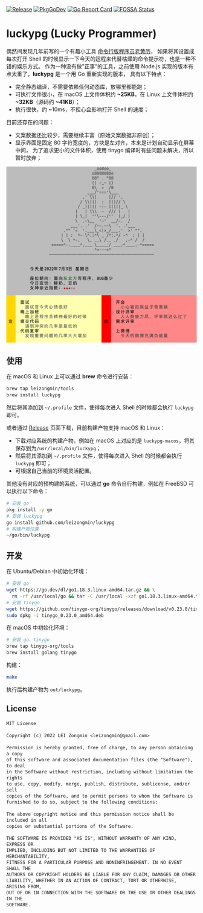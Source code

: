 [![Release](https://github.com/leizongmin/luckypg/actions/workflows/release.yml/badge.svg)](https://github.com/leizongmin/luckypg/actions/workflows/release.yml)
[![PkgGoDev](https://pkg.go.dev/badge/leizongmin/luckypg)](https://pkg.go.dev/leizongmin/luckypg)
[![Go Report Card](https://goreportcard.com/badge/leizongmin/luckypg)](https://goreportcard.com/report/github.com/leizongmin/luckypg)
[![FOSSA Status](https://app.fossa.com/api/projects/git%2Bgithub.com%2Fleizongmin%2Fluckypg.svg?type=shield)](https://app.fossa.com/projects/git%2Bgithub.com%2Fleizongmin%2Fluckypg?ref=badge_shield)

# luckypg (Lucky Programmer)

偶然间发现几年前写的一个有趣小工具 [命令行版程序员老黄历](https://github.com/leizongmin/programmer-calendar)，
如果将其设置成每次打开 Shell 的时候显示一下今天的运程来代替枯燥的命令提示符，也是一种不错的娱乐方式。
作为一种没有做"正事"的工具，之前使用 Node.js 实现的版本有点太重了，**luckypg** 是一个用 Go 重新实现的版本，
具有以下特点：

- 完全静态编译，不需要依赖任何动态库，放哪里都能跑；
- 可执行文件很小，在 macOS 上文件体积约 **~25KB**，在 Linux 上文件体积约 **~32KB**（源码约 **~41KB**）；
- 执行很快，约 ~10ms，不担心会影响打开 Shell 的速度；

目前还存在的问题：

- 文案数据还比较少，需要继续丰富（原始文案数据非原创）；
- 显示界面是固定 80 字符宽度的，方块是左对齐，本来是计划自动显示在屏幕中间，
  为了追求更小的文件体积，使用 tinygo 编译时有些问题未解决，所以暂时放弃；

![screenshot](screenshot.png)

## 使用

在 macOS 和 Linux 上可以通过 **brew** 命令进行安装：

```bash
brew tap leizongmin/tools
brew install luckypg
```

然后将其添加到 `~/.profile` 文件，使得每次进入 Shell 的时候都会执行 `luckypg` 即可。

或者通过 [Release](https://github.com/leizongmin/luckypg/releases) 页面下载，目前构建产物支持 macOS 和 Linux：

- 下载对应系统的构建产物，例如在 macOS 上对应的是 `luckypg-macos`，将其保存到为`/usr/local/bin/luckypg`；
- 然后将其添加到 `~/.profile` 文件，使得每次进入 Shell 的时候都会执行 `luckypg` 即可；
- 可根据自己当前的环境灵活配置。

其他没有对应的预构建的系统，可以通过 **go** 命令自行构建，例如在 FreeBSD 可以执行以下命令：

```bash
# 安装 go
pkg install -y go
# 安装 luckypg
go install github.com/leizongmin/luckypg
# 构建产物位置
~/go/bin/luckypg
```

## 开发

在 Ubuntu/Debian 中初始化环境：

```bash
# 安装 go
wget https://go.dev/dl/go1.18.3.linux-amd64.tar.gz && \
  rm -rf /usr/local/go && tar -C /usr/local -xzf go1.18.3.linux-amd64.tar.gz
# 安装 tinygo
wget https://github.com/tinygo-org/tinygo/releases/download/v0.23.0/tinygo_0.23.0_amd64.deb
sudo dpkg -i tinygo_0.23.0_amd64.deb
```

在 macOS 中初始化环境：

```bash
# 安装 go、tinygo
brew tap tinygo-org/tools
brew install golang tinygo
```

构建：

```bash
make
```

执行后构建产物为 `out/luckypg`。

## License

```
MIT License

Copyright (c) 2022 LEI Zongmin <leizongmin@gmail.com>

Permission is hereby granted, free of charge, to any person obtaining a copy
of this software and associated documentation files (the "Software"), to deal
in the Software without restriction, including without limitation the rights
to use, copy, modify, merge, publish, distribute, sublicense, and/or sell
copies of the Software, and to permit persons to whom the Software is
furnished to do so, subject to the following conditions:

The above copyright notice and this permission notice shall be included in all
copies or substantial portions of the Software.

THE SOFTWARE IS PROVIDED "AS IS", WITHOUT WARRANTY OF ANY KIND, EXPRESS OR
IMPLIED, INCLUDING BUT NOT LIMITED TO THE WARRANTIES OF MERCHANTABILITY,
FITNESS FOR A PARTICULAR PURPOSE AND NONINFRINGEMENT. IN NO EVENT SHALL THE
AUTHORS OR COPYRIGHT HOLDERS BE LIABLE FOR ANY CLAIM, DAMAGES OR OTHER
LIABILITY, WHETHER IN AN ACTION OF CONTRACT, TORT OR OTHERWISE, ARISING FROM,
OUT OF OR IN CONNECTION WITH THE SOFTWARE OR THE USE OR OTHER DEALINGS IN THE
SOFTWARE.
```
